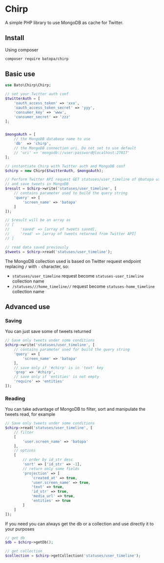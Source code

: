 # Chirp

A simple PHP library to use MongoDB as cache for Twitter.

## Install

Using composer

```bash
composer require batopa/chirp
```
## Basic use

```php
use Bato\Chirp\Chirp;

// set your Twitter auth conf
$twitterAuth = [
    'oauth_access_token' => 'xxx',
    'oauth_access_token_secret' => 'yyy',
    'consumer_key' => 'www',
    'consumer_secret' => 'zzz'
];


$mongoAuth = [
    // the MongoDB database name to use
    'db'  => 'chirp',
    // the MongoDB connection uri. Do not set to use default
    // 'uri' => 'mongodb://user:password@localhost:27017'
];

// instantiate Chirp with Twitter auth and MongoDB conf
$chirp = new Chirp($twitterAuth, $mongoAuth);

// Perform Twitter API request GET statuses/user_timeline of @batopa user
// and save tweets in MongoDB
$result = $chirp->write('statuses/user_timeline', [
    // contains parameter used to build the query string
    'query' => [
        'screen_name' => 'batopa'
    ]
]);

// $result will be an array as
// [
//     'saved' => [array of tweets saved],
//     'read' => [array of tweets returned from Twitter API]
// ]

// read data saved previously
$tweets = $chirp->read('statuses/user_timeline');
```

The MongoDB collection used is based on Twitter request endpoint
replacing `/` with `-` character, so:
* `statuses/user_timeline` request become `statuses-user_timeline` collection name
* `/statuses///home_timeline//` request become `statuses-home_timeline` collection name

## Advanced use

### Saving

You can just save some of tweets returned

```php
// Save only tweets under some conditions
$chirp->write('statuses/user_timeline', [
    // contains parameter used for build the query string
    'query' => [
        'screen_name' => 'batopa'
    ],
    // save only if '#chirp' is in 'text' key
    'grep' => '#chirp',
    // save only if 'entities' is not empty
    'require' => 'entities'
]);
```

### Reading

You can take advantage of MongoDB to filter,
sort and manipulate the tweets read, for example

```php
// Save only tweets under some conditions
$chirp->read('statuses/user_timeline', [
    // filter
    [
        'user.screen_name' => 'batopa'
    ],
    // options
    [
        // order by id_str desc
        'sort' => ['id_str' => -1],
        // return only some fields
        'projection' => [
            'created_at' => true,
            'user.screen_name' => true,
            'text' => true,
            'id_str' => true,
            'media_url' => true,
            'entities' => true
        ]
    ]
]);
```
If you need you can always get the db or a collection and use directly it to your purposes

```php
// get db
$db = $chirp->getDb();

// get collection
$collection = $chirp->getCollection('statuses/user_timeline');
```
